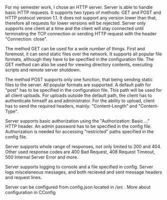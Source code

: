 For my semester work, I chose an HTTP server.
Server is able to handle basic HTTP requests. It supports two types of methods: GET and POST and HTTP protocol
version 1.1. It does not support any version lower than that, therefore all requests for lower versions will
be rejected. Server only supports one client at a time and the client will stay connected until terminating
the TCP connection or sending HTTP request with the header "Connection: close".

The method GET can be used for a wole number of things. First and foremost, it can send static files over the
network. It supports all popular file formats, although they have to be specified in the configuration file.
The GET method can also be used for viewing directory contents, executing scripts and remote server shutdown.

The method POST supports only one function, that being sending static files to the server. All popular formats are
supported. A default path for "post" has to be specified in the configuration file. This path will be used for
all client uploads. For uploads outside the default path, the client has to authenticate himself as and administrator.
For the ability to upload, client has to send the required headers, mainly: "Content-Length" and "Content-Type".

Server supports basic authorization using the "Authorization: Basic ..." HTTP header. An admin password has to be
specified in the config file. Authorization is needed for accessing "restricted" paths specified in the config file.

Server supports whole range of responses, not only limited to 200 and 404. Other used response codes are
400 Bad Request, 408 Request Timeout, 500 Internal Server Error and more.

Server supports logging to console and a file specified in config. Server logs miscelaneous messages, and
both recieved and sent message headers and request lines.

Server can be configured from config.json located in /src . More about configuration in CConfig